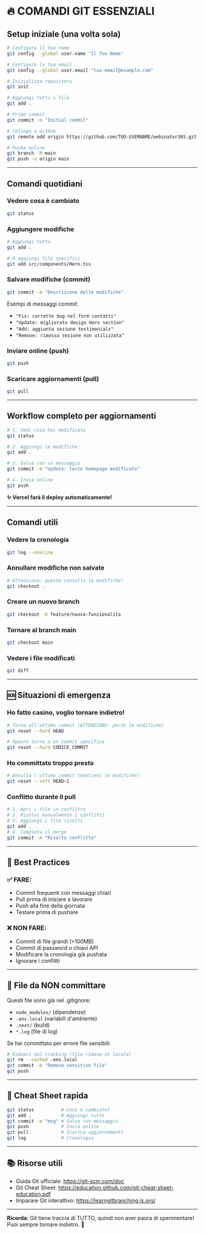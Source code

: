 # 🔥 COMANDI GIT ESSENZIALI

## Setup iniziale (una volta sola)

```bash
# Configura il tuo nome
git config --global user.name "Il Tuo Nome"

# Configura la tua email
git config --global user.email "tua-email@example.com"

# Inizializza repository
git init

# Aggiungi tutti i file
git add .

# Primo commit
git commit -m "Initial commit"

# Collega a GitHub
git remote add origin https://github.com/TUO-USERNAME/webinator365.git

# Pusha online
git branch -M main
git push -u origin main
```

---

## Comandi quotidiani

### Vedere cosa è cambiato
```bash
git status
```

### Aggiungere modifiche
```bash
# Aggiungi tutto
git add .

# O aggiungi file specifici
git add src/components/Hero.tsx
```

### Salvare modifiche (commit)
```bash
git commit -m "Descrizione delle modifiche"
```

Esempi di messaggi commit:
- `"Fix: corretto bug nel form contatti"`
- `"Update: migliorato design Hero section"`
- `"Add: aggiunta sezione testimonials"`
- `"Remove: rimossa sezione non utilizzata"`

### Inviare online (push)
```bash
git push
```

### Scaricare aggiornamenti (pull)
```bash
git pull
```

---

## Workflow completo per aggiornamenti

```bash
# 1. Vedi cosa hai modificato
git status

# 2. Aggiungi le modifiche
git add .

# 3. Salva con un messaggio
git commit -m "Update: testo homepage modificato"

# 4. Invia online
git push
```

**✨ Vercel farà il deploy automaticamente!**

---

## Comandi utili

### Vedere la cronologia
```bash
git log --oneline
```

### Annullare modifiche non salvate
```bash
# Attenzione: questo cancella le modifiche!
git checkout .
```

### Creare un nuovo branch
```bash
git checkout -b feature/nuova-funzionalita
```

### Tornare al branch main
```bash
git checkout main
```

### Vedere i file modificati
```bash
git diff
```

---

## 🆘 Situazioni di emergenza

### Ho fatto casino, voglio tornare indietro!
```bash
# Torna all'ultimo commit (ATTENZIONE: perdi le modifiche)
git reset --hard HEAD

# Oppure torna a un commit specifico
git reset --hard CODICE_COMMIT
```

### Ho committato troppo presto
```bash
# Annulla l'ultimo commit (mantieni le modifiche)
git reset --soft HEAD~1
```

### Conflitto durante il pull
```bash
# 1. Apri i file in conflitto
# 2. Risolvi manualmente i conflitti
# 3. Aggiungi i file risolti
git add .
# 4. Completa il merge
git commit -m "Risolto conflitto"
```

---

## 📝 Best Practices

### ✅ FARE:
- Commit frequenti con messaggi chiari
- Pull prima di iniziare a lavorare
- Push alla fine della giornata
- Testare prima di pushare

### ❌ NON FARE:
- Commit di file grandi (>100MB)
- Commit di password o chiavi API
- Modificare la cronologia già pushata
- Ignorare i conflitti

---

## 🔐 File da NON committare

Questi file sono già nel .gitignore:
- `node_modules/` (dipendenze)
- `.env.local` (variabili d'ambiente)
- `.next/` (build)
- `*.log` (file di log)

Se hai committato per errore file sensibili:
```bash
# Rimuovi dal tracking (file rimane in locale)
git rm --cached .env.local
git commit -m "Remove sensitive file"
git push
```

---

## 🎯 Cheat Sheet rapida

```bash
git status          # Cosa è cambiato?
git add .           # Aggiungi tutto
git commit -m "msg" # Salva con messaggio
git push            # Invia online
git pull            # Scarica aggiornamenti
git log             # Cronologia
```

---

## 📚 Risorse utili

- Guida Git ufficiale: https://git-scm.com/doc
- Git Cheat Sheet: https://education.github.com/git-cheat-sheet-education.pdf
- Imparare Git interattivo: https://learngitbranching.js.org/

---

**Ricorda:** Git tiene traccia di TUTTO, quindi non aver paura di sperimentare! 
Puoi sempre tornare indietro. 🚀
